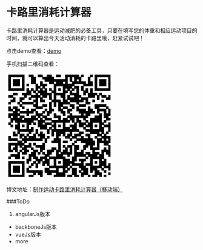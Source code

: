 卡路里消耗计算器
===============

卡路里消耗计算器是运动减肥的必备工具，只要在填写您的体重和相应运动项目的时间，就可以算出今天活动消耗的卡路里哦，赶紧试试吧！

点击demo查看：[demo]

手机扫描二维码查看：

![二维码地址][url]

博文地址：[制作运动卡路里消耗计算器（移动端）]

###ToDo

1. angularJs版本
- backboneJs版本
- vueJs版本
- more

[url]:./src/img/url.png
[demo]:http://www.fehouse.com/usr/themes/fe/labs/heat-calculation/
[制作运动卡路里消耗计算器（移动端）]:http://www.fehouse.com/index.php/archives/15/